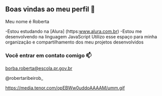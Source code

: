 ## Boas vindas ao meu perfil 💙

Meu nome é Roberta

-Estou estudando na [Alura] (https:www.alura.com.br)
-Estou me desenvolvendo na linguagem JavaScript
Utilizo esse espaço para minha organização e compartilhamento dos meu projetos desenvolvidos

### Você entrar em contato comigo 📫

borba.roberta@escola.pr.gov.br

@robertaribeirob_


https://media.tenor.com/opEBWw0uddoAAAAM/umm.gif
